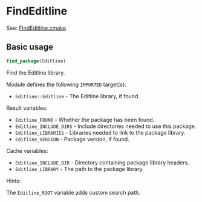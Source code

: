 # FindEditline

See: [FindEditline.cmake](https://github.com/petk/php-build-system/blob/master/cmake/cmake/modules/FindEditline.cmake)

## Basic usage

```cmake
find_package(Editline)
```

Find the Editline library.

Module defines the following `IMPORTED` target(s):

* `Editline::Editline` - The Editline library, if found.

Result variables:

* `Editline_FOUND` - Whether the package has been found.
* `Editline_INCLUDE_DIRS` - Include directories needed to use this package.
* `Editline_LIBRARIES` - Libraries needed to link to the package library.
* `Editline_VERSION` - Package version, if found.

Cache variables:

* `Editline_INCLUDE_DIR` - Directory containing package library headers.
* `Editline_LIBRARY` - The path to the package library.

Hints:

The `Editline_ROOT` variable adds custom search path.
